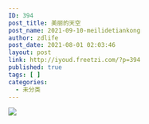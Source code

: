 ```yaml
---
ID: 394
post_title: 美丽的天空
post_name: 2021-09-10-meilidetiankong
author: zdlife
post_date: 2021-08-01 02:03:46
layout: post
link: http://iyoud.freetzi.com/?p=394
published: true
tags: [ ]
categories:
  - 未分类
---
```

![][1]

 [1]: http://iyoud.freetzi.com/wp-content/uploads/2021/09/c1e72af72f9c8b24f585dfc773da6d4c.jpg